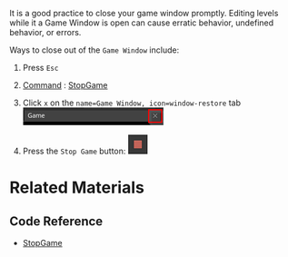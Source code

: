 It is a good practice to close your game window promptly. Editing levels while it a Game Window is open can cause erratic behavior, undefined behavior, or errors. 

Ways to close out of the `Game Window` include:

1. Press `Esc`

2. [Command](https://github.com/ZilchEngine/ZilchDocs/blob/master/zilch_editor_documentation/zilchmanual/editor/editorcommands/commands.md) : [ StopGame ](https://github.com/ZilchEngine/ZilchDocs/blob/master/code_reference/command_reference.md#stopgame)

3. Click `x` on the `name=Game Window, icon=window-restore` tab
   ![CloseGame](https://raw.githubusercontent.com/ZilchEngine/ZilchFiles/master/doc_files/47439.png)

4. Press the `Stop Game` button: ![image](https://raw.githubusercontent.com/ZilchEngine/ZilchFiles/master/doc_files/47330.png)

 # Related Materials
 ## Code Reference
- [ StopGame ](https://github.com/ZilchEngine/ZilchDocs/blob/master/code_reference/command_reference.md#stopgame) 

 